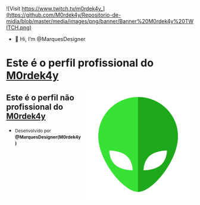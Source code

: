 ![Visit https://www.twitch.tv/m0rdek4y_](https://github.com/M0rdek4y/Repositorio-de-midia/blob/master/media/images/png/banner/Banner%20M0rdek4y%20TWITCH.png) 


- 👋 Hi, I’m @MarquesDesigner
# Este é o perfil profissional do <a href="https://github.com/MarquesDesigner/" target="_blank" rel="external">M0rdek4y</a>
<img src="https://github.com/M0rdek4y/Repositorio-de-midia/blob/master/media/images/png/logos/logo.png?raw=true" align="right" width="300">
<h2>Este é o perfil não profissional do <a href="https://github.com/M0rdek4y/" target="_blank" rel="external">M0rdek4y</a></h2>


- <p><small>Desenvolvido por <strong>@MarquesDesigner(M0rdek4y)</strong></small></p>

<!---
MarquesDesigner/MarquesDesigner is a ✨ special ✨ repository because its `README.md` (this file) appears on your GitHub profile.
You can click the Preview link to take a look at your changes.
--->
